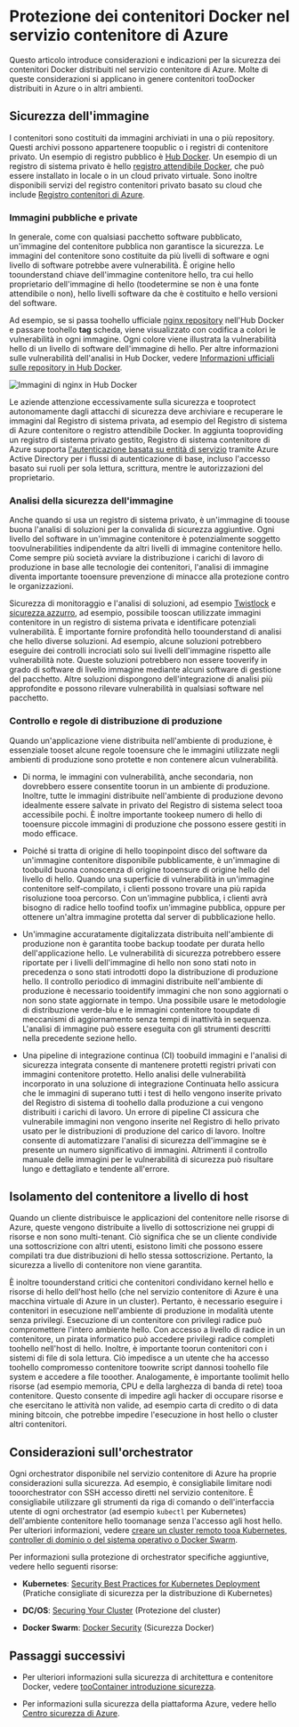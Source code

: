 # <a name="securing-docker-containers-in-azure-container-service"></a>Protezione dei contenitori Docker nel servizio contenitore di Azure

Questo articolo introduce considerazioni e indicazioni per la sicurezza dei contenitori Docker distribuiti nel servizio contenitore di Azure. Molte di queste considerazioni si applicano in genere contenitori tooDocker distribuiti in Azure o in altri ambienti. 

## <a name="image-security"></a>Sicurezza dell'immagine

I contenitori sono costituiti da immagini archiviati in una o più repository. Questi archivi possono appartenere toopublic o i registri di contenitore privato. Un esempio di registro pubblico è [Hub Docker](https://hub.docker.com/). Un esempio di un registro di sistema privato è hello [registro attendibile Docker](https://docs.docker.com/datacenter/dtr/2.0/), che può essere installato in locale o in un cloud privato virtuale. Sono inoltre disponibili servizi del registro contenitori privato basato su cloud che include [Registro contenitori di Azure](../articles/container-registry/container-registry-intro.md).

### <a name="public-and-private-images"></a>Immagini pubbliche e private
In generale, come con qualsiasi pacchetto software pubblicato, un'immagine del contenitore pubblica non garantisce la sicurezza. Le immagini del contenitore sono costituite da più livelli di software e ogni livello di software potrebbe avere vulnerabilità. È origine hello toounderstand chiave dell'immagine contenitore hello, tra cui hello proprietario dell'immagine di hello (toodetermine se non è una fonte attendibile o non), hello livelli software da che è costituito e hello versioni del software. 

Ad esempio, se si passa toohello ufficiale [nginx repository](https://hub.docker.com/_/nginx/) nell'Hub Docker e passare toohello **tag** scheda, viene visualizzato con codifica a colori le vulnerabilità in ogni immagine. Ogni colore viene illustrata la vulnerabilità hello di un livello di software dell'immagine di hello. Per altre informazioni sulle vulnerabilità dell'analisi in Hub Docker, vedere [Informazioni ufficiali sulle repository in Hub Docker](https://blog.docker.com/2015/06/understanding-official-repos-docker-hub/).

![Immagini di nginx in Hub Docker](./media/container-service-security/docker-hub-nginx.png)

Le aziende attenzione eccessivamente sulla sicurezza e tooprotect autonomamente dagli attacchi di sicurezza deve archiviare e recuperare le immagini dal Registro di sistema privata, ad esempio del Registro di sistema di Azure contenitore o registro attendibile Docker. In aggiunta tooproviding un registro di sistema privato gestito, Registro di sistema contenitore di Azure supporta [l'autenticazione basata su entità di servizio](../articles/container-registry/container-registry-authentication.md) tramite Azure Active Directory per i flussi di autenticazione di base, incluso l'accesso basato sui ruoli per sola lettura, scrittura, mentre le autorizzazioni del proprietario.

### <a name="image-security-scanning"></a>Analisi della sicurezza dell'immagine

Anche quando si usa un registro di sistema privato, è un'immagine di toouse buona l'analisi di soluzioni per la convalida di sicurezza aggiuntive. Ogni livello del software in un'immagine contenitore è potenzialmente soggetto toovulnerabilities indipendente da altri livelli di immagine contenitore hello. Come sempre più società avviare la distribuzione i carichi di lavoro di produzione in base alle tecnologie dei contenitori, l'analisi di immagine diventa importante tooensure prevenzione di minacce alla protezione contro le organizzazioni. 

Sicurezza di monitoraggio e l'analisi di soluzioni, ad esempio [Twistlock](https://www.twistlock.com/2016/11/07/twistlock-supports-azure-container-registry) e [sicurezza azzurro](http://blog.aquasec.com/image-vulnerability-scanning-in-azure-container-registry), ad esempio, possibile tooscan utilizzate immagini contenitore in un registro di sistema privata e identificare potenziali vulnerabilità. È importante fornire profondità hello toounderstand di analisi che hello diverse soluzioni. Ad esempio, alcune soluzioni potrebbero eseguire dei controlli incrociati solo sui livelli dell'immagine rispetto alle vulnerabilità note. Queste soluzioni potrebbero non essere tooverify in grado di software di livello immagine mediante alcuni software di gestione del pacchetto. Altre soluzioni dispongono dell'integrazione di analisi più approfondite e possono rilevare vulnerabilità in qualsiasi software nel pacchetto.

### <a name="production-deployment-rules-and-audit"></a>Controllo e regole di distribuzione di produzione
Quando un'applicazione viene distribuita nell'ambiente di produzione, è essenziale tooset alcune regole tooensure che le immagini utilizzate negli ambienti di produzione sono protette e non contenere alcun vulnerabilità.

* Di norma, le immagini con vulnerabilità, anche secondaria, non dovrebbero essere consentite toorun in un ambiente di produzione. Inoltre, tutte le immagini distribuite nell'ambiente di produzione devono idealmente essere salvate in privato del Registro di sistema select tooa accessibile pochi. È inoltre importante tookeep numero di hello di tooensure piccole immagini di produzione che possono essere gestiti in modo efficace.

* Poiché si tratta di origine di hello toopinpoint disco del software da un'immagine contenitore disponibile pubblicamente, è un'immagine di toobuild buona conoscenza di origine tooensure di origine hello del livello di hello. Quando una superficie di vulnerabilità in un'immagine contenitore self-compilato, i clienti possono trovare una più rapida risoluzione tooa percorso. Con un'immagine pubblica, i clienti avrà bisogno di radice hello toofind toofix un'immagine pubblica, oppure per ottenere un'altra immagine protetta dal server di pubblicazione hello.

* Un'immagine accuratamente digitalizzata distribuita nell'ambiente di produzione non è garantita toobe backup toodate per durata hello dell'applicazione hello. Le vulnerabilità di sicurezza potrebbero essere riportate per i livelli dell'immagine di hello non sono stati noto in precedenza o sono stati introdotti dopo la distribuzione di produzione hello. Il controllo periodico di immagini distribuite nell'ambiente di produzione è necessario tooidentify immagini che non sono aggiornati o non sono state aggiornate in tempo. Una possibile usare le metodologie di distribuzione verde-blu e le immagini contenitore tooupdate di meccanismi di aggiornamento senza tempi di inattività in sequenza. L'analisi di immagine può essere eseguita con gli strumenti descritti nella precedente sezione hello. 

* Una pipeline di integrazione continua (CI) toobuild immagini e l'analisi di sicurezza integrata consente di mantenere protetti registri privati con immagini contenitore protetto. Hello analisi delle vulnerabilità incorporato in una soluzione di integrazione Continuata hello assicura che le immagini di superano tutti i test di hello vengono inserite privato del Registro di sistema di toohello dalla produzione a cui vengono distribuiti i carichi di lavoro. Un errore di pipeline CI assicura che vulnerabile immagini non vengono inserite nel Registro di hello privato usato per le distribuzioni di produzione del carico di lavoro. Inoltre consente di automatizzare l'analisi di sicurezza dell'immagine se è presente un numero significativo di immagini. Altrimenti il controllo manuale delle immagini per le vulnerabilità di sicurezza può risultare lungo e dettagliato e tendente all'errore.

## <a name="host-level-container-isolation"></a>Isolamento del contenitore a livello di host
Quando un cliente distribuisce le applicazioni del contenitore nelle risorse di Azure, queste vengono distribuite a livello di sottoscrizione nei gruppi di risorse e non sono multi-tenant. Ciò significa che se un cliente condivide una sottoscrizione con altri utenti, esistono limiti che possono essere compilati tra due distribuzioni di hello stessa sottoscrizione. Pertanto, la sicurezza a livello di contenitore non viene garantita. 

È inoltre toounderstand critici che contenitori condividano kernel hello e risorse di hello dell'host hello (che nel servizio contenitore di Azure è una macchina virtuale di Azure in un cluster). Pertanto, è necessario eseguire i contenitori in esecuzione nell'ambiente di produzione in modalità utente senza privilegi. Esecuzione di un contenitore con privilegi radice può compromettere l'intero ambiente hello. Con accesso a livello di radice in un contenitore, un pirata informatico può accedere privilegi radice completi toohello nell'host di hello. Inoltre, è importante toorun contenitori con i sistemi di file di sola lettura. Ciò impedisce a un utente che ha accesso toohello compromesso contenitore toowrite script dannosi toohello file system e accedere a file tooother. Analogamente, è importante toolimit hello risorse (ad esempio memoria, CPU e della larghezza di banda di rete) tooa contenitore. Questo consente di impedire agli hacker di occupare risorse e che esercitano le attività non valide, ad esempio carta di credito o di data mining bitcoin, che potrebbe impedire l'esecuzione in host hello o cluster altri contenitori.

## <a name="orchestrator-considerations"></a>Considerazioni sull'orchestrator

Ogni orchestrator disponibile nel servizio contenitore di Azure ha proprie considerazioni sulla sicurezza. Ad esempio, è consigliabile limitare nodi tooorchestrator con SSH accesso diretti nel servizio contenitore. È consigliabile utilizzare gli strumenti da riga di comando o dell'interfaccia utente di ogni orchestrator (ad esempio `kubectl` per Kubernetes) dell'ambiente contenitore hello toomanage senza l'accesso agli host hello. Per ulteriori informazioni, vedere [creare un cluster remoto tooa Kubernetes, controller di dominio o del sistema operativo o Docker Swarm](../articles/container-service/kubernetes/container-service-connect.md).

Per informazioni sulla protezione di orchestrator specifiche aggiuntive, vedere hello seguenti risorse:

* **Kubernetes**: [Security Best Practices for Kubernetes Deployment](http://blog.kubernetes.io/2016/08/security-best-practices-kubernetes-deployment.html) (Pratiche consigliate di sicurezza per la distribuzione di Kubernetes)

* **DC/OS**: [Securing Your Cluster](https://dcos.io/docs/1.8/administration/securing-your-cluster/) (Protezione del cluster)

* **Docker Swarm**: [Docker Security](https://www.docker.com/docker-security) (Sicurezza Docker)

## <a name="next-steps"></a>Passaggi successivi

* Per ulteriori informazioni sulla sicurezza di architettura e contenitore Docker, vedere [tooContainer introduzione sicurezza](https://www.docker.com/sites/default/files/WP_IntrotoContainerSecurity_08.19.2016.pdf).

* Per informazioni sulla sicurezza della piattaforma Azure, vedere hello [Centro sicurezza di Azure](https://www.microsoft.com/en-us/trustcenter/cloudservices/azure).
